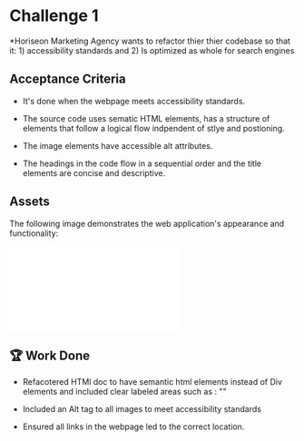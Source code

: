 # Challenge 1

*Horiseon Marketing Agency wants to refactor thier thier codebase so that it: 1)  accessibility standards  and 2) Is optimized as whole for search engines

## Acceptance Criteria

* It's done when the webpage meets accessibility standards.

* The source code uses sematic HTML elements, has a structure of elements that follow a logical flow indpendent of stlye and postioning.

* The image elements have accessible alt attributes.

* The headings in the code flow in a sequential order and the title elements are concise and descriptive. 

## Assets

The following image demonstrates the web application's appearance and functionality:

![Webpage titled "Horiseon" features a heading with links to different area of the webpage, a large hero, and 2 main body article sections that show what the compant does and why they.](./Horiseon/Develop/index.html)


## 🏆 Work Done

* Refacotered HTMl doc to have semantic html elements instead of Div elements and included clear labeled areas such as : "<!-- hero/jumbotron -->"

* Included an Alt tag to all images to meet accessibility standards

* Ensured all links in the webpage led to the correct location.

